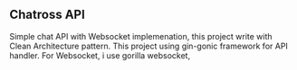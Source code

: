 ## Chatross API
Simple chat API with Websocket implemenation, this project write with Clean Architecture pattern. This project using gin-gonic framework for API handler.
For Websocket, i use gorilla websocket,
